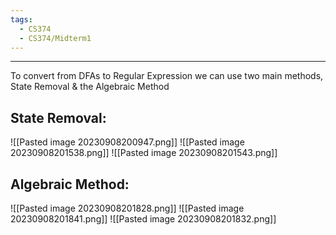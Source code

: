 ```yaml
---
tags:
  - CS374
  - CS374/Midterm1
---
```

---
To convert from DFAs to Regular Expression we can use two main methods, State Removal & the Algebraic Method
## State Removal:
![[Pasted image 20230908200947.png]]
![[Pasted image 20230908201538.png]]
![[Pasted image 20230908201543.png]]
## Algebraic Method:
![[Pasted image 20230908201828.png]]
![[Pasted image 20230908201841.png]]
![[Pasted image 20230908201832.png]]
